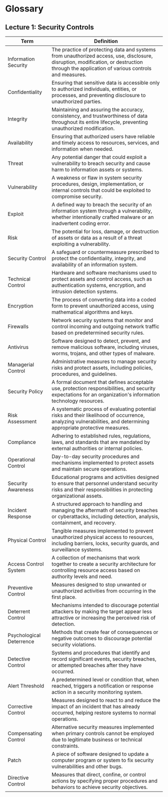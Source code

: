 # Glossary

## Lecture 1: Security Controls

| Term | Definition |
|------|------------|
| Information Security | The practice of protecting data and systems from unauthorized access, use, disclosure, disruption, modification, or destruction through the application of various controls and measures. |
| Confidentiality | Ensuring that sensitive data is accessible only to authorized individuals, entities, or processes, and preventing disclosure to unauthorized parties. |
| Integrity | Maintaining and assuring the accuracy, consistency, and trustworthiness of data throughout its entire lifecycle, preventing unauthorized modification. |
| Availability | Ensuring that authorized users have reliable and timely access to resources, services, and information when needed. |
| Threat | Any potential danger that could exploit a vulnerability to breach security and cause harm to information assets or systems. |
| Vulnerability | A weakness or flaw in system security procedures, design, implementation, or internal controls that could be exploited to compromise security. |
| Exploit | A defined way to breach the security of an information system through a vulnerability, whether intentionally crafted malware or an inadvertent coding error. |
| Risk | The potential for loss, damage, or destruction of assets or data as a result of a threat exploiting a vulnerability. |
| Security Control | A safeguard or countermeasure prescribed to protect the confidentiality, integrity, and availability of an information system. |
| Technical Control | Hardware and software mechanisms used to protect assets and control access, such as authentication systems, encryption, and intrusion detection systems. |
| Encryption | The process of converting data into a coded form to prevent unauthorized access, using mathematical algorithms and keys. |
| Firewalls | Network security systems that monitor and control incoming and outgoing network traffic based on predetermined security rules. |
| Antivirus | Software designed to detect, prevent, and remove malicious software, including viruses, worms, trojans, and other types of malware. |
| Managerial Control | Administrative measures to manage security risks and protect assets, including policies, procedures, and guidelines. |
| Security Policy | A formal document that defines acceptable use, protection responsibilities, and security expectations for an organization's information technology resources. |
| Risk Assessment | A systematic process of evaluating potential risks and their likelihood of occurrence, analyzing vulnerabilities, and determining appropriate protective measures. |
| Compliance | Adhering to established rules, regulations, laws, and standards that are mandated by external authorities or internal policies. |
| Operational Control | Day-to-day security procedures and mechanisms implemented to protect assets and maintain secure operations. |
| Security Awareness | Educational programs and activities designed to ensure that personnel understand security risks and their responsibilities in protecting organizational assets. |
| Incident Response | A structured approach to handling and managing the aftermath of security breaches or cyberattacks, including detection, analysis, containment, and recovery. |
| Physical Control | Tangible measures implemented to prevent unauthorized physical access to resources, including barriers, locks, security guards, and surveillance systems. |
| Access Control System | A collection of mechanisms that work together to create a security architecture for controlling resource access based on authority levels and need. |
| Preventive Control | Measures designed to stop unwanted or unauthorized activities from occurring in the first place. |
| Deterrent Control | Mechanisms intended to discourage potential attackers by making the target appear less attractive or increasing the perceived risk of detection. |
| Psychological Deterrence | Methods that create fear of consequences or negative outcomes to discourage potential security violations. |
| Detective Control | Systems and procedures that identify and record significant events, security breaches, or attempted breaches after they have occurred. |
| Alert Threshold | A predetermined level or condition that, when reached, triggers a notification or response action in a security monitoring system. |
| Corrective Control | Measures designed to react to and reduce the impact of an incident that has already occurred, helping restore systems to normal operations. |
| Compensating Control | Alternative security measures implemented when primary controls cannot be employed due to legitimate business or technical constraints. |
| Patch | A piece of software designed to update a computer program or system to fix security vulnerabilities and other bugs. |
| Directive Control | Measures that direct, confine, or control actions by specifying proper procedures and behaviors to achieve security objectives. |